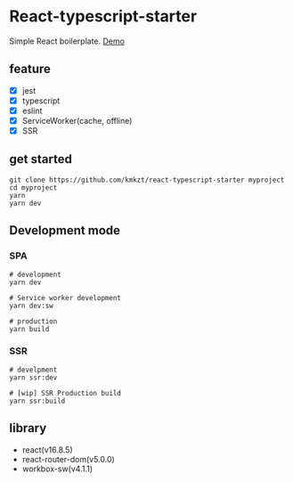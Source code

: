 # React-typescript-starter

Simple React boilerplate.
[Demo](https://hn-react-hooks.netlify.com)

## feature

- [x] jest
- [x] typescript
- [x] eslint
- [x] ServiceWorker(cache, offline)
- [x] SSR

## get started

```
git clone https://github.com/kmkzt/react-typescript-starter myproject
cd myproject
yarn
yarn dev
```

## Development mode

### SPA

```shell
# development
yarn dev

# Service worker development
yarn dev:sw

# production
yarn build
```

### SSR

```shell
# develpment
yarn ssr:dev

# [wip] SSR Production build
yarn ssr:build
```

## library

- react(v16.8.5)
- react-router-dom(v5.0.0)
- workbox-sw(v4.1.1)
